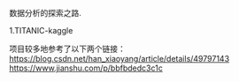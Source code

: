 数据分析的探索之路.

1.TITANIC-kaggle 

项目较多地参考了以下两个链接：
https://blog.csdn.net/han_xiaoyang/article/details/49797143
https://www.jianshu.com/p/bbfbdedc3c1c
